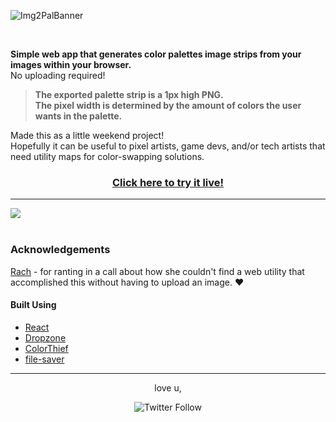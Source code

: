 ![Img2PalBanner](https://github.com/kidkwazine/Image2Palette/assets/16472141/e5e40e49-3ebf-44b6-acdb-6c840d2bd7d0)



<br>




**Simple web app that generates color palettes image strips from your images within your browser.**<br>No uploading required!



> **The exported palette strip is a 1px high PNG.<br>
> The pixel width is determined by the amount of colors the user wants in the palette.**

 Made this as a little weekend project!<br>Hopefully it can be useful to pixel artists, game devs, and/or tech artists that need utility maps for color-swapping solutions.


<p align="center"><h3 align="center"><a href="https://kidkwazine.github.io/Image2Palette/">Click here to try it live!</a></h3><p align="center"></p>

---



<kbd>
  <img src="https://github.com/kidkwazine/Image2Palette/assets/16472141/d42b7035-9d90-4c25-a0f6-6b3d54b42ed0">
</kbd>

<br>
<br>


### Acknowledgements <a name = "acknowledgement"></a>
[Rach](https://github.com/manicpixelgirl) - for ranting in a call about how she couldn't find a web utility that accomplished this without having to upload an image. ♥

#### Built Using <a name = "built_using"></a>
- [React](https://react.dev/)
- [Dropzone](https://react-dropzone.js.org/)
- [ColorThief](https://www.npmjs.com/package/colorthief)
- [file-saver](https://github.com/eligrey/FileSaver.js)

---


<div align="center">
 love u, <br<br>

![Twitter Follow](https://img.shields.io/twitter/follow/kidkwazine?color=blue&label=%40kidkwazine&logo=twitter&style=flat-square)

</div>
